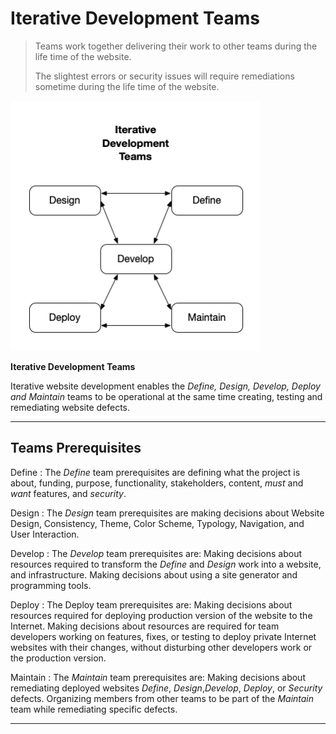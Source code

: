 # Iterative Development Teams

>Teams work together delivering their work to other teams during the life time of the website.
>
>The slightest errors or security issues will require remediations sometime during the life time of the website.


<img src="iterativedev.png" height=400 width=400 />

**Iterative Development Teams**

Iterative website development enables the _Define, Design, Develop, Deploy and Maintain_ teams to be operational at the same time creating, testing and remediating website defects.

---

## Teams Prerequisites

Define
: The *Define* team prerequisites are defining what the project is about, funding, purpose, functionality, stakeholders, content, *must* and *want* features, and *security*.

Design
: The *Design* team prerequisites are making decisions about Website Design, Consistency, Theme, Color Scheme, Typology, Navigation, and User Interaction.

Develop
: The *Develop* team prerequisites are:
Making decisions about resources required to transform the *Define* and *Design* work into a website, and infrastructure. 
Making decisions about using a site generator and programming tools.

Deploy
: The Deploy team prerequisites are: 
Making decisions about resources required for deploying production version of the website to the Internet.
Making decisions about resources are required for team developers working on features, fixes, or testing to deploy private Internet websites with their changes, without disturbing other developers work or the production version.

Maintain
: The *Maintain* team prerequisites are: 
Making decisions about remediating deployed websites *Define*, *Design*,*Develop*, *Deploy*, or *Security* defects.
Organizing members from other teams to be part of the *Maintain* team while remediating specific defects.

---
